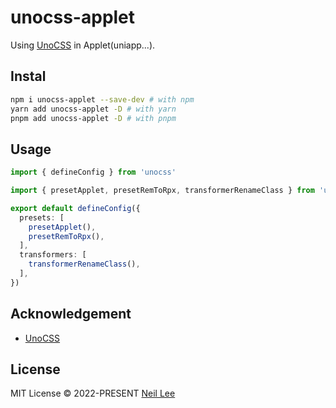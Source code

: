 # unocss-applet

Using [UnoCSS](https://github.com/unocss/unocss) in Applet(uniapp...).

## Instal

```bash
npm i unocss-applet --save-dev # with npm
yarn add unocss-applet -D # with yarn
pnpm add unocss-applet -D # with pnpm
```

## Usage

```ts
import { defineConfig } from 'unocss'

import { presetApplet, presetRemToRpx, transformerRenameClass } from 'unocss-applet'

export default defineConfig({
  presets: [
    presetApplet(),
    presetRemToRpx(),
  ],
  transformers: [
    transformerRenameClass(),
  ],
})
```

## Acknowledgement
- [UnoCSS](https://github.com/unocss/unocss)

## License

MIT License &copy; 2022-PRESENT [Neil Lee](https://github.com/zguolee)
